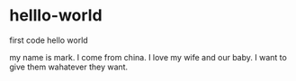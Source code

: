 # helllo-world
first code hello world


my name is mark. I come from china. I love my wife and our baby. I  want to give them wahatever  they want.
